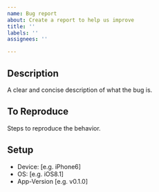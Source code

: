 ```yaml
---
name: Bug report
about: Create a report to help us improve
title: ''
labels: ''
assignees: ''

---
```


## Description
A clear and concise description of what the bug is.

## To Reproduce
Steps to reproduce the behavior.

## Setup
 - Device: [e.g. iPhone6]
 - OS: [e.g. iOS8.1]
 - App-Version [e.g. v0.1.0]
